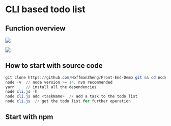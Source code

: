 # CLI based todo list

## Function overview

![](https://github.com/HoffmanZheng/Front-End-Demo/tree/main/images/node.js-todo-list-1.png)

![](https://github.com/HoffmanZheng/Front-End-Demo/tree/main/images/node.js-todo-list-2.png)

## How to start with source code

```powershell
git clone https://github.com/HoffmanZheng/Front-End-Demo.git && cd node.js/file_based_todo_list    // clone and get the source code
node -v  // node version >= 14, nvm recommended
yarn     // install all the dependencies
node cli.js -h    
node cli.js add <taskName>  // add a task to the todo list
node cli.js  // get the todo list for further operation
```

## Start with npm

